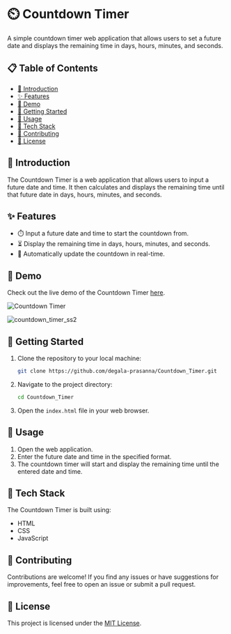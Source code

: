 
# ⏲️ Countdown Timer

A simple countdown timer web application that allows users to set a future date and displays the remaining time in days, hours, minutes, and seconds.

## 📋 Table of Contents

- [📖 Introduction](#-introduction)
- [✨ Features](#-features)
- [🚀 Demo](#-demo)
- [🏁 Getting Started](#-getting-started)
- [📝 Usage](#-usage)
- [🤖 Tech Stack](#-tech-stack)
- [🤝 Contributing](#-contributing)
- [📄 License](#-license)

## 📖 Introduction

The Countdown Timer is a web application that allows users to input a future date and time. It then calculates and displays the remaining time until that future date in days, hours, minutes, and seconds.

## ✨ Features

- ⏱️ Input a future date and time to start the countdown from.
- ⏳ Display the remaining time in days, hours, minutes, and seconds.
- 🔁 Automatically update the countdown in real-time.

## 🚀 Demo

Check out the live demo of the Countdown Timer [here](https://degala-prasanna.github.io/Countdown_Timer/).

![Countdown Timer](https://github.com/degala-prasanna/Countdown_Timer/assets/94045180/4ee40b6d-3f80-4929-91bd-ebc835f20fa4)


![countdown_timer_ss2](https://github.com/degala-prasanna/Countdown_Timer/assets/94045180/731841a8-816c-4666-b45a-f437b77e4888)



## 🏁 Getting Started

1. Clone the repository to your local machine:

   ```sh
   git clone https://github.com/degala-prasanna/Countdown_Timer.git
   ```

2. Navigate to the project directory:

   ```sh
   cd Countdown_Timer
   ```

3. Open the `index.html` file in your web browser.

## 📝 Usage

1. Open the web application.
2. Enter the future date and time in the specified format.
3. The countdown timer will start and display the remaining time until the entered date and time.

## 🤖 Tech Stack

The Countdown Timer is built using:

- HTML
- CSS
- JavaScript

## 🤝 Contributing

Contributions are welcome! If you find any issues or have suggestions for improvements, feel free to open an issue or submit a pull request.

## 📄 License

This project is licensed under the [MIT License](LICENSE).
